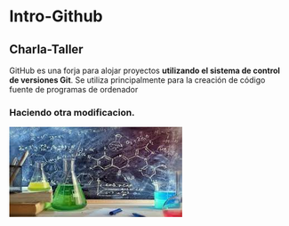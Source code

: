 # Intro-Github
 
## Charla-Taller

GitHub es una forja para alojar proyectos **utilizando el sistema de control de versiones Git**. Se utiliza principalmente para la creación de código fuente de programas de ordenador

### Haciendo otra modificacion.

![hack](img/q.jpg)